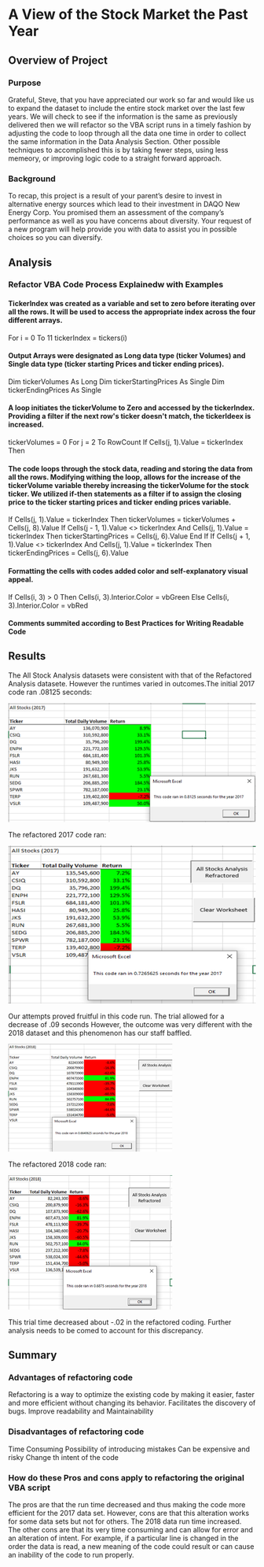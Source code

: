 #  A View of the Stock Market the Past Year
## Overview of Project
###  Purpose
Grateful, Steve, that you have appreciated our work so far and would like us to expand the dataset to include the entire stock market over the last few years.  We will check to see if the information is the same as previously delivered then we will refactor so the VBA script runs in a timely fashion by adjusting the code to loop through all the data one time in order to collect the same information in the Data Analysis Section.  Other possible techniques to accomplished this is by taking fewer steps, using less memeory, or improving logic code to a straight forward approach.
###  Background
To recap, this project is a result of your parent’s desire to invest in alternative energy sources which lead to their investment in DAQO New Energy Corp.  You promised them an assessment of the company’s performance as well as you have concerns about diversity.  Your request of a new program will help provide you with data to assist you in possible choices so you can diversify.
##  Analysis
### Refactor VBA Code Process Explainedw with Examples
####  TickerIndex was created as a variable and set to zero before iterating over all the rows.  It will be used to access the appropriate index across the four different arrays.
   For i = 0 To 11
   tickerIndex = tickers(i)
####  Output Arrays were designated as Long data type (ticker Volumes) and Single data type (ticker starting Prices and ticker ending prices).
   Dim tickerVolumes As Long
   Dim tickerStartingPrices As Single
   Dim tickerEndingPrices As Single
####  A loop initiates the tickerVolume to Zero and accessed by the tickerIndex.  Providing a filter if the next row's ticker doesn't match, the tickerIdeex is increased.
   tickerVolumes = 0
   For j = 2 To RowCount
   If Cells(j, 1).Value = tickerIndex Then
####  The code loops through the stock data, reading and storing the data from all the rows.  Modifying withing the loop, allows for the increase of the tickerVolume variable thereby increasing the tickerVolume for the stock ticker. We utilized if-then statements as a filter if to assign the closing price to the ticker starting prices and ticker ending prices variable.
   If Cells(j, 1).Value = tickerIndex Then
      tickerVolumes = tickerVolumes + Cells(j, 8).Value
         If Cells(j - 1, 1).Value <> tickerIndex And Cells(j, 1).Value = tickerIndex Then
              tickerStartingPrices = Cells(j, 6).Value
         End If
        If Cells(j + 1, 1).Value <> tickerIndex And Cells(j, 1).Value = tickerIndex Then
              tickerEndingPrices = Cells(j, 6).Value
####  Formatting the cells with codes added color and self-explanatory visual appeal.
   If Cells(i, 3) > 0 Then
         Cells(i, 3).Interior.Color = vbGreen
      Else
          Cells(i, 3).Interior.Color = vbRed
####  Comments summited according to Best Practices for Writing Readable Code
##  Results
The All Stock Analysis datasets were consistent with that of the Refactored Analysis datasete.  However the runtimes varied in outcomes.The initial 2017 code ran .08125 seconds:

![Before Refactoring 2017 Stock Data Set](https://github.com/jacquie0583/Stock-Analysis/blob/main/Before%20refactoring%202017.png)

The refactored 2017 code ran:

![Refracted 2017 Stock Dataset](https://github.com/jacquie0583/Stock-Analysis/blob/main/After%20refactoring%202017.png?raw=true)

Our attempts proved fruitful in this code run. The trial allowed for a decrease of .09 seconds However, the outcome was very different with the 2018 dataset and this phenomenon has our staff baffled.

![Before Refactoring 2018 Stock Data Set](https://github.com/jacquie0583/Stock-Analysis/blob/main/Before%20Refactoring%202018.png)

The refactored 2018 code ran:

![Refracted 2018 Stock Dataset](https://github.com/jacquie0583/Stock-Analysis/blob/main/After%20refactoring%202018.png)

This trial time decreased about -.02 in the refactored coding.  Further analysis needs to be comed to account for this discrepancy.
##  Summary
###  Advantages of refactoring code
   Refactoring is a way to optimize the existing code by making it easier, faster and more efficient without changing its behavior.
   Facilitates the discovery of bugs.
   Improve readability and Maintainability
###  Disadvantages of refactoring code
   Time Consuming
   Possibility of introducing mistakes 
   Can be expensive and risky
   Change th intent of the code

###  How do these Pros and cons apply to refactoring the original VBA script
The pros are that the run time decreased and thus making the code more efficient for the 2017 data set.  However, cons are that this alteration works for some data sets but not for others.  The 2018 data run time increased.
The other cons are that its very time consuming and can allow for error and an alteration of intent.  For example, if a particular line is changed in the order the data is read, a new meaning of the code could result or can cause an inability of the code to run properly.
